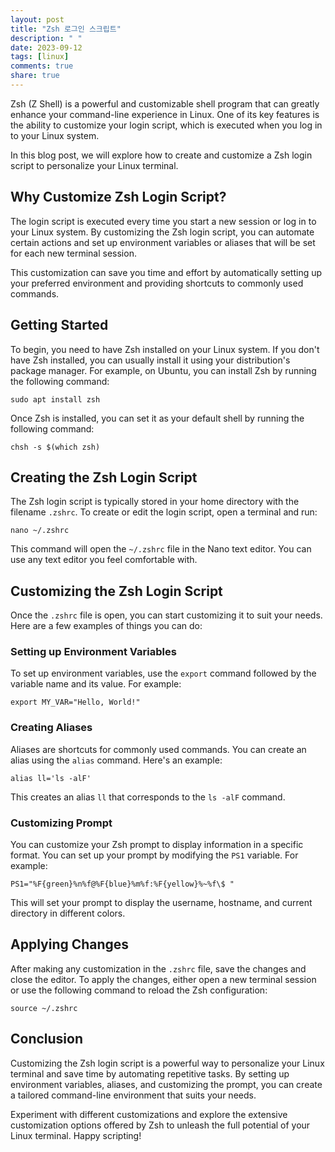 ```yaml
---
layout: post
title: "Zsh 로그인 스크립트"
description: " "
date: 2023-09-12
tags: [linux]
comments: true
share: true
---
```


Zsh (Z Shell) is a powerful and customizable shell program that can greatly enhance your command-line experience in Linux. One of its key features is the ability to customize your login script, which is executed when you log in to your Linux system.

In this blog post, we will explore how to create and customize a Zsh login script to personalize your Linux terminal.

## Why Customize Zsh Login Script?

The login script is executed every time you start a new session or log in to your Linux system. By customizing the Zsh login script, you can automate certain actions and set up environment variables or aliases that will be set for each new terminal session.

This customization can save you time and effort by automatically setting up your preferred environment and providing shortcuts to commonly used commands.

## Getting Started

To begin, you need to have Zsh installed on your Linux system. If you don't have Zsh installed, you can usually install it using your distribution's package manager. For example, on Ubuntu, you can install Zsh by running the following command:

```shell
sudo apt install zsh
```

Once Zsh is installed, you can set it as your default shell by running the following command:

```shell
chsh -s $(which zsh)
```

## Creating the Zsh Login Script

The Zsh login script is typically stored in your home directory with the filename `.zshrc`. To create or edit the login script, open a terminal and run:

```shell
nano ~/.zshrc
```

This command will open the `~/.zshrc` file in the Nano text editor. You can use any text editor you feel comfortable with.

## Customizing the Zsh Login Script

Once the `.zshrc` file is open, you can start customizing it to suit your needs. Here are a few examples of things you can do:

### Setting up Environment Variables

To set up environment variables, use the `export` command followed by the variable name and its value. For example:

```shell
export MY_VAR="Hello, World!"
```

### Creating Aliases

Aliases are shortcuts for commonly used commands. You can create an alias using the `alias` command. Here's an example:

```shell
alias ll='ls -alF'
```

This creates an alias `ll` that corresponds to the `ls -alF` command.

### Customizing Prompt

You can customize your Zsh prompt to display information in a specific format. You can set up your prompt by modifying the `PS1` variable. For example:

```shell
PS1="%F{green}%n%f@%F{blue}%m%f:%F{yellow}%~%f\$ "
```

This will set your prompt to display the username, hostname, and current directory in different colors.

## Applying Changes

After making any customization in the `.zshrc` file, save the changes and close the editor. To apply the changes, either open a new terminal session or use the following command to reload the Zsh configuration:

```shell
source ~/.zshrc
```

## Conclusion

Customizing the Zsh login script is a powerful way to personalize your Linux terminal and save time by automating repetitive tasks. By setting up environment variables, aliases, and customizing the prompt, you can create a tailored command-line environment that suits your needs.

Experiment with different customizations and explore the extensive customization options offered by Zsh to unleash the full potential of your Linux terminal. Happy scripting!